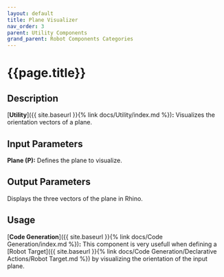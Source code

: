 ```yaml
---
layout: default
title: Plane Visualizer
nav_order: 3
parent: Utility Components
grand_parent: Robot Components Categories
---
```


# **{{page.title}}**

## **Description**

[**Utility**]({{ site.baseurl }}{% link docs/Utility/index.md %})**:**
Visualizes the orientation vectors of a plane.

## **Input Parameters**

**Plane (P):** Defines the plane to visualize.

## **Output Parameters**

Displays the three vectors of the plane in Rhino.

## **Usage**

[**Code Generation**]({{ site.baseurl }}{% link docs/Code Generation/index.md %})**:**
This component is very usefull when defining a [Robot Target]({{ site.baseurl }}{% link docs/Code Generation/Declarative Actions/Robot Target.md %}) by
visualizing the orientation of the input plane.